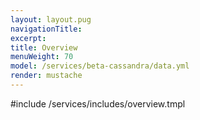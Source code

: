 ```yaml
---
layout: layout.pug
navigationTitle:
excerpt:
title: Overview
menuWeight: 70
model: /services/beta-cassandra/data.yml
render: mustache
---
```

#include /services/includes/overview.tmpl

